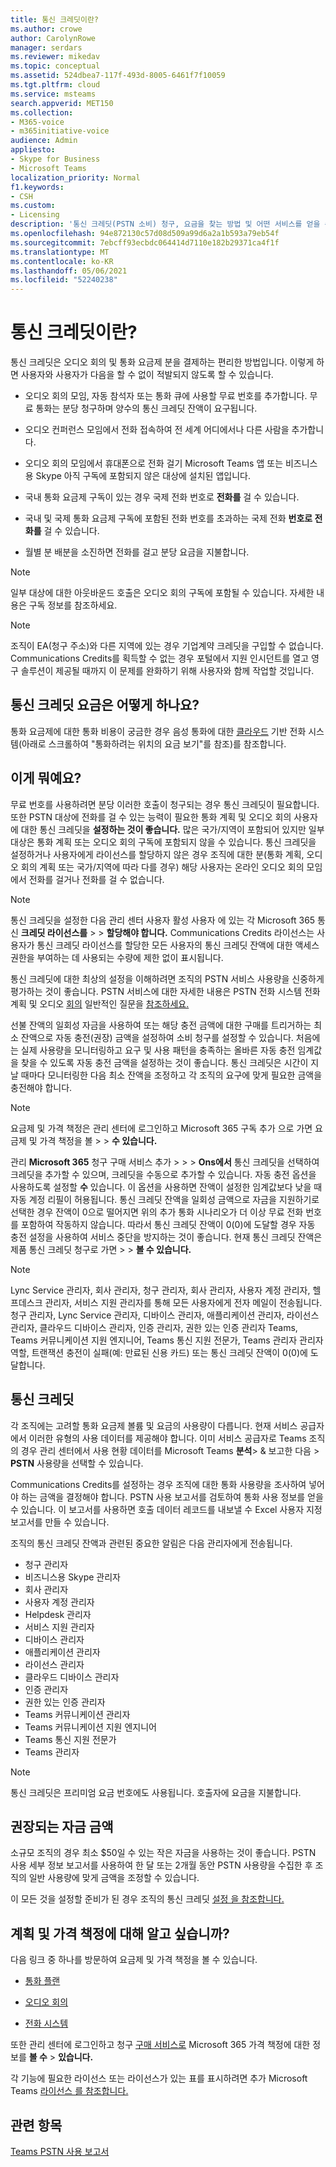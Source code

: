```yaml
---
title: 통신 크레딧이란?
ms.author: crowe
author: CarolynRowe
manager: serdars
ms.reviewer: mikedav
ms.topic: conceptual
ms.assetid: 524dbea7-117f-493d-8005-6461f7f10059
ms.tgt.pltfrm: cloud
ms.service: msteams
search.appverid: MET150
ms.collection:
- M365-voice
- m365initiative-voice
audience: Admin
appliesto:
- Skype for Business
- Microsoft Teams
localization_priority: Normal
f1.keywords:
- CSH
ms.custom:
- Licensing
description: '통신 크레딧(PSTN 소비) 청구, 요금을 찾는 방법 및 어떤 서비스를 얻을 수 있는지 알아보고, '
ms.openlocfilehash: 94e872130c57d08d509a99d6a2a1b593a79eb54f
ms.sourcegitcommit: 7ebcff93ecbdc064414d7110e182b29371ca4f1f
ms.translationtype: MT
ms.contentlocale: ko-KR
ms.lasthandoff: 05/06/2021
ms.locfileid: "52240238"
---
```

# <a name="what-are-communications-credits"></a>통신 크레딧이란?

통신 크레딧은 오디오 회의 및 통화 요금제 분을 결제하는 편리한 방법입니다. 이렇게 하면 사용자와 사용자가 다음을 할 수 없이 적발되지 않도록 할 수 있습니다.
  
- 오디오 회의 모임, 자동 참석자 또는 통화 큐에 사용할 무료 번호를 추가합니다. 무료 통화는 분당 청구하며 양수의 통신 크레딧 잔액이 요구됩니다.
    
- 오디오 컨퍼런스 모임에서 전화 접속하여 전 세계 어디에서나 다른 사람을 추가합니다.
    
- 오디오 회의 모임에서 휴대폰으로 전화 걸기 Microsoft Teams 앱 또는 비즈니스용 Skype 아직 구독에 포함되지 않은 대상에 설치된 앱입니다.
    
- 국내 통화 요금제 구독이 있는 경우 국제 전화 번호로 **전화를** 걸 수 있습니다.
    
- 국내 및 국제 통화 요금제 구독에 포함된 전화 번호를 초과하는 국제 전화 **번호로 전화를** 걸 수 있습니다.
    
- 월별 분 배분을 소진하면 전화를 걸고 분당 요금을 지불합니다.
    
> [!NOTE]
> 일부 대상에 대한 아웃바운드 호출은 오디오 회의 구독에 포함될 수 있습니다. 자세한 내용은 구독 정보를 참조하세요. 
  
> [!NOTE]
> 조직이 EA(청구 주소)와 다른 지역에 있는 경우 기업계약 크레딧을 구입할 수 없습니다. Communications Credits를 획득할 수 없는 경우 포털에서 지원 인시던트를 열고 영구 솔루션이 제공될 때까지 이 문제를 완화하기 위해 사용자와 함께 작업할 것입니다. 
  
## <a name="what-are-the-communications-credits-rates"></a>통신 크레딧 요금은 어떻게 하나요?

통화 요금제에 대한 통화 비용이 궁금한 경우 음성 통화에 대한 [클라우드](https://go.microsoft.com/fwlink/p/?LinkId=799523) 기반 전화 시스템(아래로 스크롤하여 "통화하려는 위치의 요금 보기"를 참조)를 참조합니다.
  
## <a name="what-is-it"></a>이게 뭐예요?

무료 번호를 사용하려면 분당 이러한 호출이 청구되는 경우 통신 크레딧이 필요합니다. 또한 PSTN 대상에 전화를 걸 수 있는 능력이 필요한 통화 계획 및 오디오 회의 사용자에 대한 통신 크레딧을 **설정하는 것이 좋습니다.** 많은 국가/지역이 포함되어 있지만 일부 대상은 통화 계획 또는 오디오 회의 구독에 포함되지 않을 수 있습니다. 통신 크레딧을 설정하거나 사용자에게 라이선스를 할당하지 않은 경우 조직에 대한 분(통화 계획, 오디오 회의 계획 또는 국가/지역에 따라 다를 경우) 해당 사용자는 온라인 오디오 회의 모임에서 전화를 걸거나 전화를 걸 수 없습니다.
  
> [!NOTE]
> 통신 크레딧을 설정한 다음 관리 센터 사용자 활성 사용자 에 있는 각 Microsoft 365 통신 **크레딧 라이선스를**  >    >  **할당해야 합니다.** Communications Credits 라이선스는 사용자가 통신 크레딧 라이선스를 할당한 모든 사용자의 통신 크레딧 잔액에 대한 액세스 권한을 부여하는 데 사용되는 수량에 제한 없이 표시됩니다.
  
통신 크레딧에 대한 최상의 설정을 이해하려면 조직의 PSTN 서비스 사용량을 신중하게 평가하는 것이 좋습니다. PSTN 서비스에 대한 자세한 내용은 PSTN 전화 시스템 전화 계획 및 오디오 [회의](calling-plan-landing-page.md) 일반적인 질문을 [참조하세요.](Audio-Conferencing-common-questions.md)
  
선불 잔액의 일회성 자금을 사용하여 또는 해당  충전 금액에  대한 구매를 트리거하는 최소 잔액으로 자동 충전(권장) 금액을 설정하여 소비 청구를 설정할 수 있습니다.   처음에는 실제 사용량을 모니터링하고 요구 및 사용 패턴을 충족하는 올바른 자동 충전 임계값을 찾을 수 있도록 자동 충전 금액을 설정하는 것이 좋습니다. 통신 크레딧은 시간이 지날 때마다 모니터링한 다음 최소 잔액을 조정하고 각 조직의 요구에 맞게 필요한 금액을 충전해야 합니다.
  
> [!NOTE]
> 요금제 및 가격 책정은 관리 센터에 로그인하고 Microsoft 365 구독 추가 으로 가면 요금제 및 가격 책정을 볼 [](https://portal.office.com/adminportal/home?add=sub&amp;adminportal=1#/catalog)  >    >  **수 있습니다.** 
  
관리 **Microsoft 365** 청구 구매 서비스 추가  >    >    >  **Ons에서** 통신 크레딧을 선택하여 크레딧을 추가할 수 있으며, 크레딧을 수동으로 추가할 수 있습니다. 자동 충전 옵션을 사용하도록 설정할 **수** 있습니다. 이 옵션을 사용하면 잔액이 설정한 임계값보다 낮을 때 자동 계정 리필이 허용됩니다. 통신 크레딧 잔액을 일회성 금액으로 자금을 지원하기로 선택한 경우 잔액이 0으로 떨어지면 위의 추가 통화 시나리오가 더 이상 무료 전화 번호를 포함하여 작동하지 않습니다. 따라서 통신 크레딧 잔액이 0(0)에 도달할 경우 자동 충전 설정을 사용하여 서비스 중단을 방지하는 것이 좋습니다.  현재 통신 크레딧 잔액은 제품 통신 크레딧 청구로 가면  >    >  **볼 수 있습니다.**

> [!NOTE]
>Lync Service 관리자, 회사 관리자, 청구 관리자, 회사 관리자, 사용자 계정 관리자, 헬프데스크 관리자, 서비스 지원 관리자를 통해 모든 사용자에게 전자 메일이 전송됩니다. 청구 관리자, Lync Service 관리자, 디바이스 관리자, 애플리케이션 관리자, 라이선스 관리자, 클라우드 디바이스 관리자, 인증 관리자, 권한 있는 인증 관리자 Teams, Teams 커뮤니케이션 지원 엔지니어, Teams 통신 지원 전문가, Teams 관리자 관리자 역할, 트랜잭션 충전이 실패(예: 만료된 신용 카드) 또는 통신 크레딧 잔액이 0(0)에 도달합니다. 
  
## <a name="communications-credits"></a>통신 크레딧

각 조직에는 고려할 통화 요금제 볼륨 및 요금의 사용량이 다릅니다. 현재 서비스 공급자에서 이러한 유형의 사용 데이터를 제공해야 합니다. 이미 서비스 공급자로 Teams 조직의 경우 관리 센터에서 사용 현황 데이터를 Microsoft Teams **분석**> & 보고한 다음  >   **PSTN** 사용량을 선택할 수 있습니다.
  
Communications Credits를 설정하는 경우 조직에 대한 통화 사용량을 조사하여 넣어야 하는 금액을 결정해야 합니다. PSTN 사용 보고서를 검토하여 통화 사용 정보를 얻을 수 있습니다. 이 보고서를 사용하면 호출 데이터 레코드를 내보낼 수 Excel 사용자 지정 보고서를 만들 수 있습니다.

조직의 통신 크레딧 잔액과 관련된 중요한 알림은 다음 관리자에게 전송됩니다.

- 청구 관리자
- 비즈니스용 Skype 관리자
- 회사 관리자
- 사용자 계정 관리자
- Helpdesk 관리자
- 서비스 지원 관리자
- 디바이스 관리자
- 애플리케이션 관리자
- 라이선스 관리자
- 클라우드 디바이스 관리자
- 인증 관리자
- 권한 있는 인증 관리자
- Teams 커뮤니케이션 관리자
- Teams 커뮤니케이션 지원 엔지니어
- Teams 통신 지원 전문가
- Teams 관리자

> [!NOTE]
> 통신 크레딧은 프리미엄 요금 번호에도 사용됩니다. 호출자에 요금을 지불합니다.
  
## <a name="recommended-funding-amounts"></a>권장되는 자금 금액

소규모 조직의 경우 최소 $50일 수 있는 작은 자금을 사용하는 것이 좋습니다. PSTN 사용 세부 정보 보고서를 사용하여 한 달 또는 2개월 동안 PSTN 사용량을 수집한 후 조직의 일반 사용량에 맞게 금액을 조정할 수 있습니다.
  
이 모든 것을 설정할 준비가 된 경우 조직의 통신 크레딧 [설정 을 참조합니다.](set-up-communications-credits-for-your-organization.md)
  
## <a name="want-to-know-about-plans-and-pricing"></a>계획 및 가격 책정에 대해 알고 싶습니까?

다음 링크 중 하나를 방문하여 요금제 및 가격 책정을 볼 수 있습니다.
  
- [통화 플랜](https://go.microsoft.com/fwlink/?linkid=799761)
    
- [오디오 회의](https://go.microsoft.com/fwlink/?linkid=799762)
    
- [전화 시스템](https://go.microsoft.com/fwlink/?linkid=799763 )
    
또한 관리 센터에 로그인하고 청구 [구매 서비스로](https://portal.office.com/adminportal/home?add=sub&amp;adminportal=1#/catalog) Microsoft 365 가격 책정에 대한 정보를 **볼 수**  >  **있습니다.**
  
각 기능에 필요한 라이선스 또는 라이선스가 있는 표를 표시하려면 추가 Microsoft Teams [라이선스 를 참조합니다.](./teams-add-on-licensing/microsoft-teams-add-on-licensing.md)
  
## <a name="related-topics"></a>관련 항목

[Teams PSTN 사용 보고서](teams-analytics-and-reports/pstn-usage-report.md)

  
